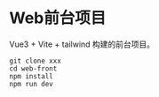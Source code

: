 # Web前台项目

Vue3 + Vite + tailwind 构建的前台项目。

```
git clone xxx
cd web-front
npm install
npm run dev
```



